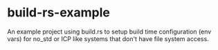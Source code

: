 # build-rs-example
An example project using build.rs to setup build time configuration (env vars) for no_std or ICP like systems that don't have file system access.
